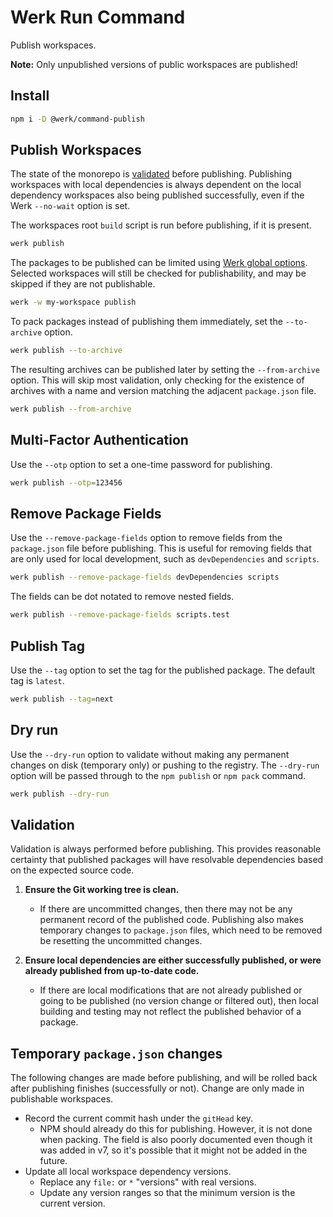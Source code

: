 # Werk Run Command

Publish workspaces.

**Note:** Only unpublished versions of public workspaces are published!

## Install

```sh
npm i -D @werk/command-publish
```

## Publish Workspaces

The state of the monorepo is [validated](#validation) before publishing. Publishing workspaces with local dependencies is always dependent on the local dependency workspaces also being published successfully, even if the Werk `--no-wait` option is set.

The workspaces root `build` script is run before publishing, if it is present.

```sh
werk publish
```

The packages to be published can be limited using [Werk global options](https://www.npmjs.com/package/@werk/cli#command-line-options). Selected workspaces will still be checked for publishability, and may be skipped if they are not publishable.

```sh
werk -w my-workspace publish
```

To pack packages instead of publishing them immediately, set the `--to-archive` option.

```sh
werk publish --to-archive
```

The resulting archives can be published later by setting the `--from-archive` option. This will skip most validation, only checking for the existence of archives with a name and version matching the adjacent `package.json` file.

```sh
werk publish --from-archive
```

## Multi-Factor Authentication

Use the `--otp` option to set a one-time password for publishing.

```sh
werk publish --otp=123456
```

## Remove Package Fields

Use the `--remove-package-fields` option to remove fields from the `package.json` file before publishing. This is useful for removing fields that are only used for local development, such as `devDependencies` and `scripts`.

```sh
werk publish --remove-package-fields devDependencies scripts
```

The fields can be dot notated to remove nested fields.

```sh
werk publish --remove-package-fields scripts.test
```

## Publish Tag

Use the `--tag` option to set the tag for the published package. The default tag is `latest`.

```sh
werk publish --tag=next
```

## Dry run

Use the `--dry-run` option to validate without making any permanent changes on disk (temporary only) or pushing to the registry. The `--dry-run` option will be passed through to the `npm publish` or `npm pack` command.

```sh
werk publish --dry-run
```

## Validation

Validation is always performed before publishing. This provides reasonable certainty that published packages will have resolvable dependencies based on the expected source code.

1. **Ensure the Git working tree is clean.**

   - If there are uncommitted changes, then there may not be any permanent record of the published code. Publishing also makes temporary changes to `package.json` files, which need to be removed be resetting the uncommitted changes.

2. **Ensure local dependencies are either successfully published, or were already published from up-to-date code.**

   - If there are local modifications that are not already published or going to be published (no version change or filtered out), then local building and testing may not reflect the published behavior of a package.

## Temporary `package.json` changes

The following changes are made before publishing, and will be rolled back after publishing finishes (successfully or not). Change are only made in publishable workspaces.

- Record the current commit hash under the `gitHead` key.
  - NPM should already do this for publishing. However, it is not done when packing. The field is also poorly documented even though it was added in v7, so it's possible that it might not be added in the future.
- Update all local workspace dependency versions.
  - Replace any `file:` or `*` "versions" with real versions.
  - Update any version ranges so that the minimum version is the current version.
